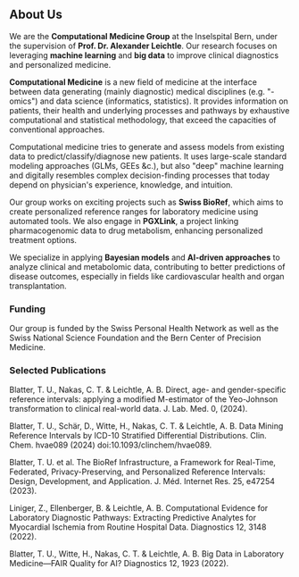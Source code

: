 ## About Us

We are  the **Computational Medicine Group** at the Inselspital Bern, under the supervision of **Prof. Dr. Alexander Leichtle**. Our research focuses on leveraging **machine learning** and **big data** to improve clinical diagnostics and personalized medicine.

**Computational Medicine** is a new field of medicine at the interface between data generating (mainly diagnostic) medical disciplines (e.g. "-omics")  and data science (informatics, statistics). It provides information on patients, their health and underlying processes and pathways by exhaustive computational and statistical methodology, that exceed the capacities of conventional approaches.

Computational medicine tries to generate and assess models from existing data to predict/classify/diagnose new patients. It uses large-scale standard modeling approaches (GLMs, GEEs &c.), but also "deep" machine learning and digitally resembles complex decision-finding processes that today depend on physician's experience, knowledge, and intuition.

Our group works on exciting projects such as **Swiss BioRef**, which aims to create personalized reference ranges for laboratory medicine using automated tools. We also engage in **PGXLink**, a project linking pharmacogenomic data to drug metabolism, enhancing personalized treatment options.

We specialize in applying **Bayesian models** and **AI-driven approaches** to analyze clinical and metabolomic data, contributing to better predictions of disease outcomes, especially in fields like cardiovascular health and organ transplantation.

### Funding

Our group is funded by the Swiss Personal Health Network as well as the Swiss National Science Foundation  and the Bern Center of Precision Medicine. 

### Selected Publications

Blatter, T. U., Nakas, C. T. & Leichtle, A. B. Direct, age- and gender-specific reference intervals: applying a modified M-estimator of the Yeo-Johnson transformation to clinical real-world data. J. Lab. Med. 0, (2024).

Blatter, T. U., Schär, D., Witte, H., Nakas, C. T. & Leichtle, A. B. Data Mining Reference Intervals by ICD-10 Stratified Differential Distributions. Clin. Chem. hvae089 (2024) doi:10.1093/clinchem/hvae089.

Blatter, T. U. et al. The BioRef Infrastructure, a Framework for Real-Time, Federated, Privacy-Preserving, and Personalized Reference Intervals: Design, Development, and Application. J. Méd. Internet Res. 25, e47254 (2023).
  
Liniger, Z., Ellenberger, B. & Leichtle, A. B. Computational Evidence for Laboratory Diagnostic Pathways: Extracting Predictive Analytes for Myocardial Ischemia from Routine Hospital Data. Diagnostics 12, 3148 (2022).

Blatter, T. U., Witte, H., Nakas, C. T. & Leichtle, A. B. Big Data in Laboratory Medicine—FAIR Quality for AI? Diagnostics 12, 1923 (2022).
    
